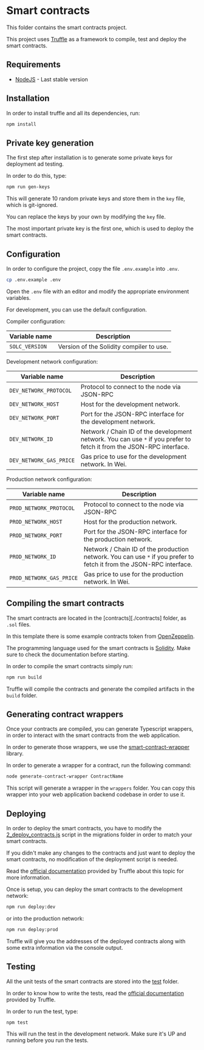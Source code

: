 # Smart contracts

This folder contains the smart contracts project.

This project uses [Truffle](https://trufflesuite.com/) as a framework to compile, test and deploy the smart contracts.

## Requirements

 - [NodeJS](https://nodejs.org/) - Last stable version

## Installation

In order to install truffle and all its dependencies, run:

```sh
npm install
```

## Private key generation

The first step after installation is to generate some private keys for deployment ad testing.

In order to do this, type:

```sh
npm run gen-keys
```

This will generate 10 random private keys and store them in the `key` file, which is git-ignored.

You can replace the keys by your own by modifying the `key` file.

The most important private key is the first one, which is used to deploy the smart contracts.

## Configuration

In order to configure the project, copy the file `.env.example` into `.env`.

```sh
cp .env.example .env
```

Open the `.env` file with an editor and modify the appropriate environment variables.

For development, you can use the default configuration.

Compiler configuration:

| Variable name  | Description                              |
| -------------- | ---------------------------------------- |
| `SOLC_VERSION` | Version of the Solidity compiler to use. |

Development network configuration:

| Variable name           | Description                                                                                                           |
| ----------------------- | --------------------------------------------------------------------------------------------------------------------- |
| `DEV_NETWORK_PROTOCOL`  | Protocol to connect to the node via JSON-RPC                                                                          |
| `DEV_NETWORK_HOST`      | Host for the development network.                                                                                     |
| `DEV_NETWORK_PORT`      | Port for the JSON-RPC interface for the development network.                                                          |
| `DEV_NETWORK_ID`        | Network / Chain ID of the development network. You can use `*` if you prefer to fetch it from the JSON-RPC interface. |
| `DEV_NETWORK_GAS_PRICE` | Gas price to use for the development network. In Wei.                                                                 |

Production network configuration:

| Variable name            | Description                                                                                                          |
| ------------------------ | -------------------------------------------------------------------------------------------------------------------- |
| `PROD_NETWORK_PROTOCOL`  | Protocol to connect to the node via JSON-RPC                                                                         |
| `PROD_NETWORK_HOST`      | Host for the production network.                                                                                     |
| `PROD_NETWORK_PORT`      | Port for the JSON-RPC interface for the production network.                                                          |
| `PROD_NETWORK_ID`        | Network / Chain ID of the production network. You can use `*` if you prefer to fetch it from the JSON-RPC interface. |
| `PROD_NETWORK_GAS_PRICE` | Gas price to use for the production network. In Wei.                                                                 |

## Compiling the smart contracts

The smart contracts are located in the [contracts][./contracts] folder, as `.sol` files.

In this template there is some example contracts token from [OpenZeppelin](https://github.com/OpenZeppelin/openzeppelin-contracts).

The programming language used for the smart contracts is [Solidity](https://docs.soliditylang.org/en/v0.8.23/). Make sure to check the documentation before starting.

In order to compile the smart contracts simply run:

```sh
npm run build
```

Truffle will compile the contracts and generate the compiled artifacts in the `build` folder.

## Generating contract wrappers

Once your contracts are compiled, you can generate Typescript wrappers, in order to interact with the smart contracts from the web application.

In order to generate those wrappers, we use the [smart-contract-wrapper](https://github.com/AgustinSRG/smart-contract-wrapper) library.

In order to generate a wrapper for a contract, run the following command:

```sh
node generate-contract-wrapper ContractName
```

This script will generate a wrapper in the `wrappers` folder. You can copy this wrapper into your web application backend codebase in order to use it.

## Deploying

In order to deploy the smart contracts, you have to modify the [2_deploy_contracts.js](./migrations/2_deploy_contracts.js) script in the migrations folder in order to match your smart contracts.

If you didn't make any changes to the contracts and just want to deploy the smart contracts, no modification of the deployment script is needed.

Read the [official documentation](https://trufflesuite.com/docs/truffle/how-to/contracts/run-migrations/) provided by Truffle about this topic for more information.

Once is setup, you can deploy the smart contracts to the development network:

```sh
npm run deploy:dev
```

or into the production network:

```sh
npm run deploy:prod
```

Truffle will give you the addresses of the deployed contracts along with some extra information via the console output.

## Testing

All the unit tests of the smart contracts are stored into the [test](./test/) folder.

In order to know how to write the tests, read the [official documentation](https://trufflesuite.com/docs/truffle/how-to/debug-test/write-tests-in-javascript/) provided by Truffle.

In order to run the test, type:

```
npm test
```

This will run the test in the development network. Make sure it's UP and running before you run the tests.
